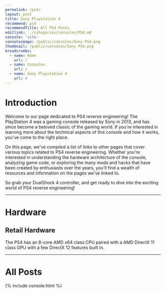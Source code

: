```yaml
---
permalink: /ps4/
layout: post
title: Sony Playstation 4
recommend: ps4
recommendTitle: All PS4 Posts
editlink: ../categories/consoles/PS4.md
console: 'vita'
consoleimage: /public/consoles/Sony PS4.png
thumbnail: /public/consoles/Sony PS4.png
breadcrumbs:
  - name: Home
    url: /
  - name: Consoles
    url: /
  - name: Sony Playstation 4
    url: #
---
```

# Introduction
Welcome to our page dedicated to PS4 reverse engineering! The PlayStation 4 was a gaming console released by Sony in 2013, and has since become a beloved classic of the gaming world. If you're interested in learning more about the technical aspects of this console and how it works, you've come to the right place. 

On this page, we've compiled a list of links to other pages that cover various topics related to PS4 reverse engineering. Whether you're interested in understanding the hardware architecture of the console, analyzing game code, or exploring the many mods and hacks that have been created by enthusiasts over the years, you'll find a wealth of resources and information on the pages we've linked to. 

So grab your DualShock 4 controller, and get ready to dive into the exciting world of PS4 reverse engineering!

---
# Hardware

## Retail Hardware
The PS4 has an 8-core AMD x64 class CPU paired with a AMD DirectX 11 class GPU with a few DirectX 12 features built in.

---
# All Posts
<div>

{% include console.html %}
</div>
